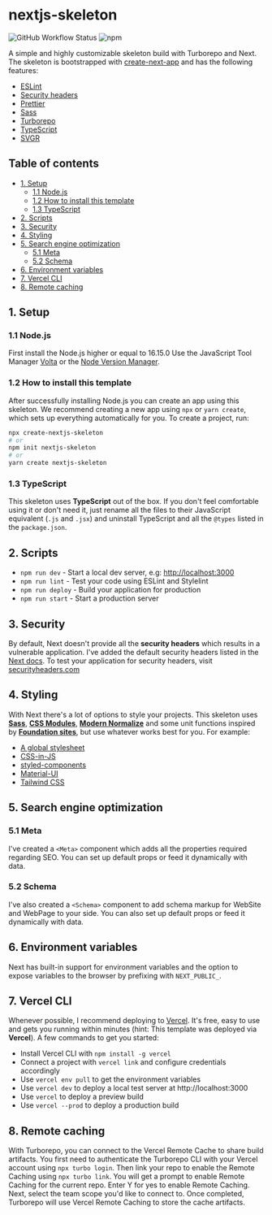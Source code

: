 # nextjs-skeleton

![GitHub Workflow Status](https://img.shields.io/github/workflow/status/josbroers/nextjs-skeleton/nextjs-skeleton) ![npm](https://img.shields.io/npm/v/create-nextjs-skeleton)

A simple and highly customizable skeleton build with Turborepo and Next. The skeleton is bootstrapped
with [create-next-app](https://nextjs.org/docs/api-reference/create-next-app) and has the following features:

- [ESLint](https://eslint.org/)
- [Security headers](https://nextjs.org/docs/advanced-features/security-headers)
- [Prettier](https://prettier.io/)
- [Sass](https://sass-lang.com/)
- [Turborepo](https://turbo.build/repo)
- [TypeScript](https://www.typescriptlang.org/)
- [SVGR](https://react-svgr.com/)

## Table of contents

- [1. Setup](#1-setup)
	- [1.1 Node.js](#11-nodejs)
	- [1.2 How to install this template](#12-how-to-install-this-template)
	- [1.3 TypeScript](#13-typescript)
- [2. Scripts](#2-scripts)
- [3. Security](#3-security)
- [4. Styling](#4-styling)
- [5. Search engine optimization](#5-search-engine-optimization)
	- [5.1 Meta](#51-meta)
	- [5.2 Schema](#52-schema)
- [6. Environment variables](#6-environment-variables)
- [7. Vercel CLI](#7-vercel-cli)
- [8. Remote caching](#8-remote-caching)

## 1. Setup

### 1.1 Node.js

First install the Node.js higher or equal to 16.15.0 Use the JavaScript Tool Manager [Volta](https://volta.sh/) or
the [Node Version Manager](https://github.com/nvm-sh/nvm).

### 1.2 How to install this template

After successfully installing Node.js you can create an app using this skeleton. We recommend creating a new app
using `npx` or `yarn create`, which sets up everything automatically for you. To create a project, run:

```bash
npx create-nextjs-skeleton
# or
npm init nextjs-skeleton
# or
yarn create nextjs-skeleton
```

### 1.3 TypeScript

This skeleton uses **TypeScript** out of the box. If you don't feel comfortable using it or don't need it, just rename
all the files to their JavaScript equivalent (`.js` and `.jsx`) and uninstall TypeScript and all the `@types` listed in
the `package.json`.

## 2. Scripts

- `npm run dev` - Start a local dev server, e.g: [http://localhost:3000](http://localhost:3000)
- `npm run lint` - Test your code using ESLint and Stylelint
- `npm run deploy` - Build your application for production
- `npm run start` - Start a production server

## 3. Security

By default, Next doesn't provide all the **security headers** which results in a vulnerable application. I've added the
default security headers listed in the [Next docs](https://nextjs.org/docs/advanced-features/security-headers). To test
your application for security headers, visit [securityheaders.com](https://securityheaders.com/)

## 4. Styling

With Next there's a lot of options to style your projects. This skeleton uses **[Sass](https://sass-lang.com/)**,
**[CSS Modules](https://github.com/css-modules/css-modules)**, **[Modern Normalize](https://www.npmjs.com/package/modern-normalize/)** and
some unit functions inspired by **[Foundation sites](https://get.foundation/sites/docs/sass-functions.html)**, but use whatever works best
for you. For example:

- [A global stylesheet](https://nextjs.org/docs/basic-features/built-in-css-support#adding-a-global-stylesheet)
- [CSS-in-JS](https://nextjs.org/docs/basic-features/built-in-css-support#css-in-js)
- [styled-components](https://styled-components.com/)
- [Material-UI](https://mui.com/)
- [Tailwind CSS](https://tailwindcss.com/)

## 5. Search engine optimization

### 5.1 Meta

I've created a `<Meta>` component which adds all the properties required regarding SEO. You can set up default props or
feed it dynamically with data.

### 5.2 Schema

I've also created a `<Schema>` component to add schema markup for WebSite and WebPage to your side. You can also set up
default props or feed it dynamically with data.

## 6. Environment variables

Next has built-in support for environment variables and the option to expose variables to the browser by prefixing
with `NEXT_PUBLIC_`.

## 7. Vercel CLI

Whenever possible, I recommend deploying to [Vercel](https://vercel.com/). It's free, easy to use and gets you running
within minutes (hint: This template was deployed via **Vercel**). A few commands to get you started:

- Install Vercel CLI with `npm install -g vercel`
- Connect a project with `vercel link` and configure credentials accordingly
- Use `vercel env pull` to get the environment variables
- Use `vercel dev` to deploy a local test server at http://localhost:3000
- Use `vercel` to deploy a preview build
- Use `vercel --prod` to deploy a production build

## 8. Remote caching

With Turborepo, you can connect to the Vercel Remote Cache to share build artifacts. You first need to authenticate the
Turborepo CLI with your Vercel account using `npx turbo login`. Then link your repo to enable the Remote Caching
using `npx turbo link`.
You will get a prompt to enable Remote Caching for the current repo. Enter Y for yes to enable Remote Caching. Next,
select the team scope you'd like to connect to. Once completed, Turborepo will use Vercel Remote Caching to store the
cache artifacts.
